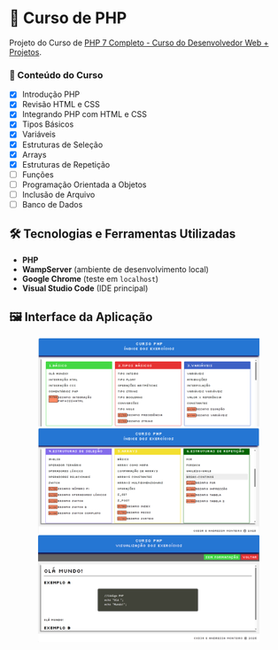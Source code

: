 # 📘 Curso de PHP
Projeto do Curso de [PHP 7 Completo - Curso do Desenvolvedor Web + Projetos](https://www.udemy.com/course/php-7-completo/).

### 🚀 Conteúdo do Curso

- [x] Introdução PHP
- [x] Revisão HTML e CSS
- [x] Integrando PHP com HTML e CSS
- [x] Tipos Básicos
- [x] Variáveis
- [x] Estruturas de Seleção
- [x] Arrays
- [x] Estruturas de Repetição  
- [ ] Funções
- [ ] Programação Orientada a Objetos
- [ ] Inclusão de Arquivo
- [ ] Banco de Dados

## 🛠️ Tecnologias e Ferramentas Utilizadas
- **PHP**  
- **WampServer** (ambiente de desenvolvimento local)  
- **Google Chrome** (teste em `localhost`)  
- **Visual Studio Code** (IDE principal) 

## 🖼️ Interface da Aplicação

<p align="center">
  <img src="./menu.png" alt="Menu - Página Inicial" width="400"/>
  <img src="./menu2.png" alt="Menu - Opção 1" width="400"/>
  <img src="./exemplo.png" alt="Menu - Opção 2" width="400"/>
</p>
